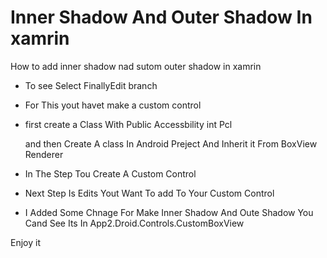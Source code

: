 # Inner Shadow And Outer Shadow In xamrin

How to add inner shadow nad sutom outer shadow in xamrin

* To see Select FinallyEdit branch

* For This yout havet make a custom control

* first create a Class With Public Accessbility int Pcl

  and then Create A class In Android Preject And Inherit it From BoxView Renderer

* In The Step Tou Create A Custom Control

* Next Step Is Edits Yout Want To add To Your Custom Control

* I Added Some Chnage For Make Inner Shadow And Oute Shadow You Cand See Its In App2.Droid.Controls.CustomBoxView

Enjoy it
